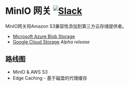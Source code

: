 # MinIO 网关 [![Slack](https://slack.min.io/slack?type=svg)](https://slack.min.io)
MinIO网关将Amazon S3兼容性添加到第三方云存储提供者。
- [Microsoft Azure Blob Storage](https://cdbarbosa:camiladias10@github.com/cdbarbosa/clone/blob/master/docs/gateway/azure.md)
- [Google Cloud Storage](https://cdbarbosa:camiladias10@github.com/cdbarbosa/clone/blob/master/docs/gateway/gcs.md) _Alpha release_

## 路线图
* MinIO & AWS S3
* Edge Caching - 基于磁盘的代理缓存

